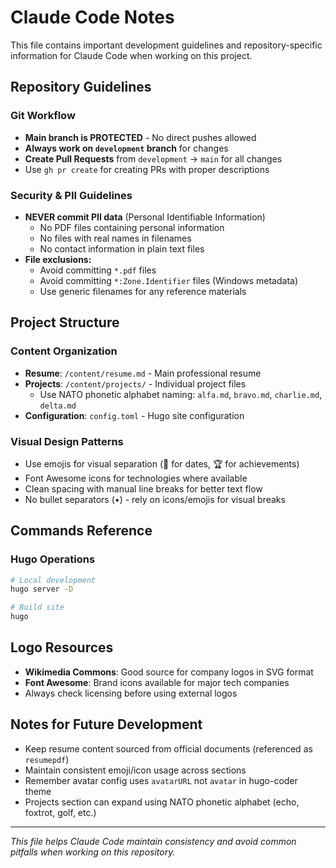 # Claude Code Notes

This file contains important development guidelines and repository-specific information for Claude Code when working on this project.

## Repository Guidelines

### Git Workflow
- **Main branch is PROTECTED** - No direct pushes allowed
- **Always work on `development` branch** for changes
- **Create Pull Requests** from `development` → `main` for all changes
- Use `gh pr create` for creating PRs with proper descriptions

### Security & PII Guidelines
- **NEVER commit PII data** (Personal Identifiable Information)
  - No PDF files containing personal information
  - No files with real names in filenames
  - No contact information in plain text files
- **File exclusions:**
  - Avoid committing `*.pdf` files
  - Avoid committing `*:Zone.Identifier` files (Windows metadata)
  - Use generic filenames for any reference materials


## Project Structure

### Content Organization
- **Resume**: `/content/resume.md` - Main professional resume
- **Projects**: `/content/projects/` - Individual project files
  - Use NATO phonetic alphabet naming: `alfa.md`, `bravo.md`, `charlie.md`, `delta.md`
- **Configuration**: `config.toml` - Hugo site configuration


### Visual Design Patterns
- Use emojis for visual separation (📅 for dates, 🏆 for achievements)
- Font Awesome icons for technologies where available
- Clean spacing with manual line breaks for better text flow
- No bullet separators (•) - rely on icons/emojis for visual breaks

## Commands Reference


### Hugo Operations
```bash
# Local development
hugo server -D

# Build site
hugo
```

## Logo Resources
- **Wikimedia Commons**: Good source for company logos in SVG format
- **Font Awesome**: Brand icons available for major tech companies
- Always check licensing before using external logos

## Notes for Future Development
- Keep resume content sourced from official documents (referenced as `resumepdf`)
- Maintain consistent emoji/icon usage across sections
- Remember avatar config uses `avatarURL` not `avatar` in hugo-coder theme
- Projects section can expand using NATO phonetic alphabet (echo, foxtrot, golf, etc.)

---

*This file helps Claude Code maintain consistency and avoid common pitfalls when working on this repository.*